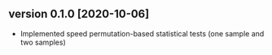 ## version 0.1.0 [2020-10-06]

* Implemented speed permutation-based statistical tests (one sample and two samples)




